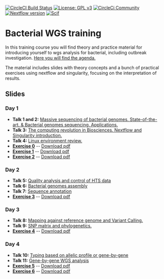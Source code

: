 [![CircleCI Build Status](https://circleci.com/gh/circleci/circleci-docs.svg?style=shield)](https://circleci.com/gh/BU-ISCIII/bacterial_wgs_training) [![License: GPL v3](https://img.shields.io/badge/License-GPL%20v3-blue.svg)](https://www.gnu.org/licenses/gpl-3.0) [![CircleCi Community](https://img.shields.io/badge/community-CircleCI%20Discuss-343434.svg)](https://discuss.circleci.com) [![Nextflow version](https://img.shields.io/badge/nextflow->0.29.0-green.svg)](http://nextflow.io) [![Scif](https://img.shields.io/badge/Filesystem-Scientific-brightgreen.svg)](https://sci-f.github.io)

# Bacterial WGS training

In this training course you will find theory and practice material for introducing yourself to wgs analysis for bacterial, including outbreak investigation. [Here you will find the agenda.](slides/20231009_5ED_curso_SeqGenBac_agenda.pdf)

The material includes slides with theory concepts and a bunch of practical exercises using nextflow and singularity, focusing on the interpretation of results.

## Slides

### Day 1

- **Talk 1 and 2:** [Massive sequencing of bacterial genomes. State-of-the-art. & Bacterial genomes sequencing. Applications.](slides/talk1/20231016_5ED_curso_SeqGenBac_session1.1-2_Introduccion_ICuesta.pdf)
- **Talk 3:** [The computing revolution in Biosciences. Nextflow and Singularity introduction.](slides/talk3/curso_SeqGenBac_ChangingComputingParadigm.pdf)
- **Talk 4:** [Linux environment review.](slides/talk2/curso_SeqGenBac_session1.2_linux.pdf)
- [**Exercise 0**](exercises/00_SetUp.md) -- [Download pdf](exercises/00_Setup.pdf)
- [**Exercise 1**](exercises/01_LinuxBasicCommands.md) -- [Download pdf](exercises/01_LinuxBasicCommands.pdf)
- [**Exercise 2**](exercises/02_NextflowSingularity.md) -- [Download pdf](exercises/02_LinuxNextflowSingularity.pdf)

### Day 2

- **Talk 5:** [Quality analysis and control of HTS data](slides/talk5/curso_SeqGenBac_session2.2_quality_assesment.pdf)
- **Talk 6:** [Bacterial genomes assembly](slides/talk6/20221017_5ED_curso_SeqGenBac_session2.3_assembly_ICuesta.pdf)
- **Talk 7:** [Sequence annotation](slides/talk11/20231020_5ED_curso_SeqGenBac_session5.1_annotation_ICuesta.pdf)
- [**Exercise 3**](exercises/02_QualityAndAssembly.md) -- [Download pdf](exercises/02_QualityAndAssembly.pdf)

### Day 3

- **Talk 8:** [Mapping against reference genome and Variant Calling.](slides/talk7/curso_SeqGenBac_session3.1_MappingAndVariantCalling.pdf)
- **Talk 9:** [SNP matrix and phylogenetics.](slides/talk8/curso_SeqGenBac_session3.2_SNPMatrixAndPhylogenetics.pdf)
- [**Exercise 4**](exercises/03_outbreakSNP.md) -- [Download pdf](exercises/03_outbreakSNP.pdf)

### Day 4

- **Talk 10:** [Typing based on allelic profile or gene-by-gene](slides/talk9/20231019_5ED_curso_SeqGenBac_session4.1_tipificacion-gen-by-gene_ICuesta.pdf)
- **Talk 11:** [Gene-by-gene WGS analysis](slides/talk10/curso_SeqGenBac_session4.2_GeneByGenevsSNPs.pdf)
- [**Exercise 5**](exercises/04_outbreakcgMLST.md) -- [Download pdf](exercises/04_outbreakcgMLST.pdf)
- [**Exercise 6**](exercises/05_annotation.md) -- [Download pdf](exercises/05_annotation.pdf)
